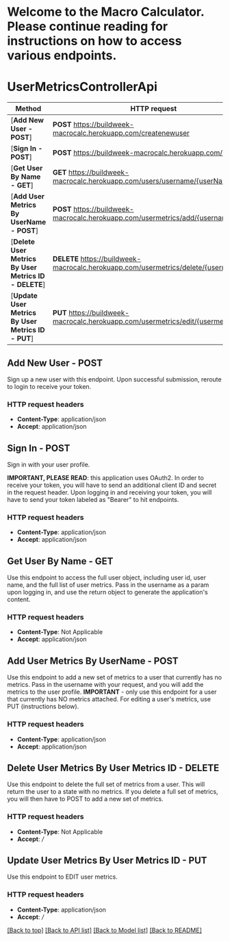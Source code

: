 # Welcome to the Macro Calculator. Please continue reading for instructions on how to access various endpoints.



# UserMetricsControllerApi

Method | HTTP request | Description
------------- | ------------- | -------------
[**Add New User - POST**] | **POST** https://buildweek-macrocalc.herokuapp.com/createnewuser | addNewUser
[**Sign In - POST**] | **POST** https://buildweek-macrocalc.herokuapp.com/login | signIn
[**Get User By Name - GET**] | **GET** https://buildweek-macrocalc.herokuapp.com/users/username/{userName} | getUserByName
[**Add User Metrics By UserName - POST**] | **POST** https://buildweek-macrocalc.herokuapp.com/usermetrics/add/{username} | addUserMetricsByUserName
[**Delete User Metrics By User Metrics ID - DELETE**] | **DELETE** https://buildweek-macrocalc.herokuapp.com/usermetrics/delete/{usermetricsid} | deleteMetrics
[**Update User Metrics By User Metrics ID - PUT**] | **PUT** https://buildweek-macrocalc.herokuapp.com/usermetrics/edit/{usermetricsid} | updateMetrics


## **Add New User - POST**

Sign up a new user with this endpoint. Upon successful submission, reroute to login to receive your token.

### HTTP request headers

 - **Content-Type**: application/json
 - **Accept**: application/json
 
 
 ## **Sign In - POST**

Sign in with your user profile. 

**IMPORTANT, PLEASE READ**: this application uses OAuth2. In order to receive your token, you will have to send an additional client ID and secret in the request header. Upon logging in and receiving your token, you will have to send your token labeled as "Bearer" to hit endpoints.

### HTTP request headers

 - **Content-Type**: application/json
 - **Accept**: application/json
 

## **Get User By Name - GET**

Use this endpoint to access the full user object, including user id, user name, and the full list of user metrics. Pass in the username as a param upon logging in, and use the return object to generate the application's content.

### HTTP request headers

 - **Content-Type**: Not Applicable
 - **Accept**: application/json


## **Add User Metrics By UserName - POST**

Use this endpoint to add a new set of metrics to a user that currently has no metrics. Pass in the username with your request, and you will add the metrics to the user profile. **IMPORTANT** - only use this endpoint for a user that currently has NO metrics attached. For editing a user's metrics, use PUT (instructions below).

### HTTP request headers

 - **Content-Type**: application/json
 - **Accept**: application/json
 

## **Delete User Metrics By User Metrics ID - DELETE**

Use this endpoint to delete the full set of metrics from a user. This will return the user to a state with no metrics. If you delete a full set of metrics, you will then have to POST to add a new set of metrics.

### HTTP request headers

 - **Content-Type**: Not Applicable
 - **Accept**: */*
 

## **Update User Metrics By User Metrics ID - PUT**

Use this endpoint to EDIT user metrics.


### HTTP request headers

 - **Content-Type**: application/json
 - **Accept**: */*

[[Back to top]](#) [[Back to API list]](../README.md#documentation-for-api-endpoints) [[Back to Model list]](../README.md#documentation-for-models) [[Back to README]](../README.md)
